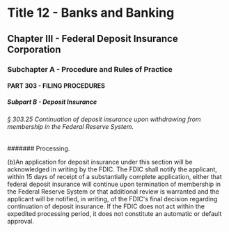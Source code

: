 
# Title 12 - Banks and Banking
## Chapter III - Federal Deposit Insurance Corporation
### Subchapter A - Procedure and Rules of Practice
#### PART 303 - FILING PROCEDURES
##### Subpart B - Deposit Insurance
###### § 303.25 Continuation of deposit insurance upon withdrawing from membership in the Federal Reserve System.
####### Processing.

(b)An application for deposit insurance under this section will be acknowledged in writing by the FDIC. The FDIC shall notify the applicant, within 15 days of receipt of a substantially complete application, either that federal deposit insurance will continue upon termination of membership in the Federal Reserve System or that additional review is warranted and the applicant will be notified, in writing, of the FDIC's final decision regarding continuation of deposit insurance. If the FDIC does not act within the expedited processing period, it does not constitute an automatic or default approval.
